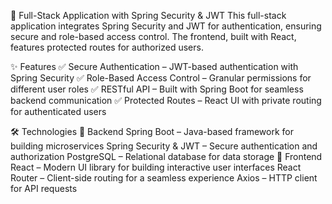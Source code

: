 🚀 Full-Stack Application with Spring Security & JWT
This full-stack application integrates Spring Security and JWT for authentication, ensuring secure and role-based access control. The frontend, built with React, features protected routes for authorized users.

✨ Features
✅ Secure Authentication – JWT-based authentication with Spring Security
✅ Role-Based Access Control – Granular permissions for different user roles
✅ RESTful API – Built with Spring Boot for seamless backend communication
✅ Protected Routes – React UI with private routing for authenticated users

🛠️ Technologies
🔹 Backend
Spring Boot – Java-based framework for building microservices
Spring Security & JWT – Secure authentication and authorization
PostgreSQL – Relational database for data storage
🔹 Frontend
React – Modern UI library for building interactive user interfaces
React Router – Client-side routing for a seamless experience
Axios – HTTP client for API requests
